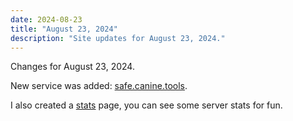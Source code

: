 ```yaml
---
date: 2024-08-23
title: "August 23, 2024"
description: "Site updates for August 23, 2024."
---
```

Changes for August 23, 2024.
<!-- more -->

New service was added: [safe.canine.tools](https://safe.canine.tools/).

I also created a [stats](https://canine.tools/stats) page, you can see some server stats for fun.